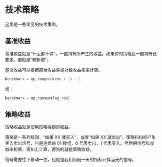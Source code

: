 # 技术策略

这里是一些常见的技术策略。

## 基准收益

基准收益就是“什么都不做”，一直持有所产生的收益。如果你的策略比一直持有还要差，那就是“瞎折腾”。

基准收益可以根据简单收益率或对数收益率来计算。

```py
benckmark = np.cumprod(roc + 1) - 1
```

或：

```py
benckmark = np.cumsum(log_roc)
```

## 策略收益

策略收益就是使用策略得到的收益。

策略是一系列规则，“如果 XX 就买入”，或者“如果 XX 就卖出”。策略和指标产生买入卖出信号，它是连续的 01 数组，0 代表卖出，1 代表买入。然后把信号和收益率相乘，再如上计算，得到的就是策略收益。

信号需要往下移动一位，也就是我们用前一天的指标计算当天的信号。
